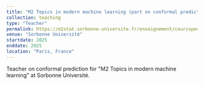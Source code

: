 ```yaml
---
title: "M2 Topics in modern machine learning (part on conformal prediction)"
collection: teaching
type: "Teacher"
permalink: https://m2stat.sorbonne-universite.fr/enseignement/coursspecial/
venue: "Sorbonne Université"
startdate: 2025
enddate: 2025
location: "Paris, France"
---
```


Teacher on conformal prediction for "M2 Topics in modern machine learning" at Sorbonne Université.
